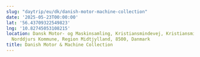 ```yaml
---
slug: "daytrip/eu/dk/danish-motor-machine-collection"
date: '2025-05-23T00:00:00'
lat: '56.43709322549823'
lng: '10.82745053108215'
location: Dansk Motor- og Maskinsamling, Kristiansmindevej, Kristiansminde, Grenaa,
  Norddjurs Kommune, Region Midtjylland, 8500, Danmark
title: Danish Motor & Machine Collection
---
```




